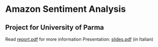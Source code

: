 # Amazon Sentiment Analysis
## Project for University of Parma

Read [report.pdf](https://github.com/pappani/AmazonSentimentAnalysis/blob/main/report.pdf) for more information
Presentation: [slides.pdf](https://github.com/pappani/AmazonSentimentAnalysis/blob/main/slides.pdf) (in Italian)
